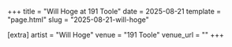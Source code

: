 +++
title = "Will Hoge at 191 Toole"
date = 2025-08-21
template = "page.html"
slug = "2025-08-21-will-hoge"

[extra]
artist = "Will Hoge"
venue = "191 Toole"
venue_url = ""
+++
